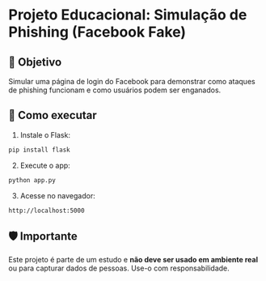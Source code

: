 # Projeto Educacional: Simulação de Phishing (Facebook Fake)

## 📌 Objetivo

Simular uma página de login do Facebook para demonstrar como ataques de phishing funcionam e como usuários podem ser enganados.

## 🚀 Como executar

1. Instale o Flask:
```bash
pip install flask
```

2. Execute o app:
```bash
python app.py
```

3. Acesse no navegador:
```
http://localhost:5000

```

## 🛡️ Importante

Este projeto é parte de um estudo e **não deve ser usado em ambiente real** ou para capturar dados de pessoas. Use-o com responsabilidade.
